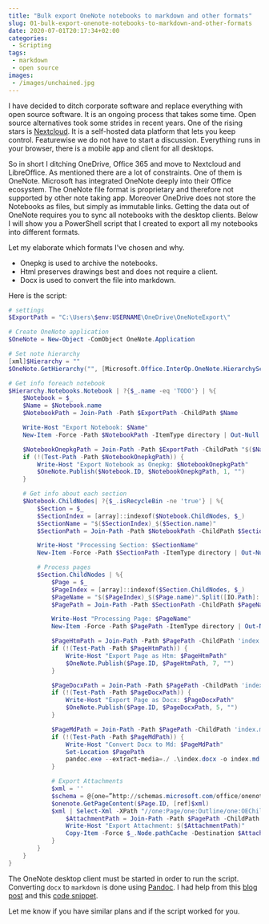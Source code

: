 ```yaml
---
title: "Bulk export OneNote notebooks to markdown and other formats"
slug: 01-bulk-export-onenote-notebooks-to-markdown-and-other-formats
date: 2020-07-01T20:17:34+02:00
categories:
 - Scripting
tags:
 - markdown
 - open source
images:
 - /images/unchained.jpg
---
```


I have decided to ditch corporate software and replace everything with open source software. It is an ongoing process that takes some time. Open source alternatives took some strides in recent years. One of the rising stars is [Nextcloud](https://nextcloud.com/). It is a self-hosted data platform that lets you keep control. Featurewise we do not have to start a discussion. Everything runs in your browser, there is a mobile app and client for all desktops.
<!--more-->

So in short I ditching OneDrive, Office 365 and move to Nextcloud and LibreOffice. As mentioned there are a lot of constraints. One of them is OneNote. Microsoft has integrated OneNote deeply into their Office ecosystem. The OneNote file format is proprietary and therefore not supported by other note taking app. Moreover OneDrive does not store the Notebooks as files, but simply as immutable links. Getting the data out of OneNote requires you to sync all notebooks with the desktop clients. Below I will show you a PowerShell script that I created to export all my notebooks into different formats.

Let my elaborate which formats I've chosen and why.

* Onepkg is used to archive the notebooks.
* Html preserves drawings best and does not require a client.
* Docx is used to convert the file into markdown.

Here is the script:

```powershell
# settings
$ExportPath = "C:\Users\$env:USERNAME\OneDrive\OneNoteExport\"

# Create OneNote application
$OneNote = New-Object -ComObject OneNote.Application

# Set note hierarchy
[xml]$Hierarchy = ""
$OneNote.GetHierarchy("", [Microsoft.Office.InterOp.OneNote.HierarchyScope]::hsPages, [ref]$Hierarchy)

# Get info foreach notebook
$Hierarchy.Notebooks.Notebook | ?{$_.name -eq 'TODO'} | %{
    $Notebook = $_
    $Name = $Notebook.name
    $NotebookPath = Join-Path -Path $ExportPath -ChildPath $Name

    Write-Host "Export Notebook: $Name"
    New-Item -Force -Path $NotebookPath -ItemType directory | Out-Null

    $NotebookOnepkgPath = Join-Path -Path $ExportPath -ChildPath "$($Name).onepkg"
    if (!(Test-Path -Path $NotebookOnepkgPath)) {
        Write-Host "Export Notebook as Onepkg: $NotebookOnepkgPath"
        $OneNote.Publish($Notebook.ID, $NotebookOnepkgPath, 1, "")
    }

    # Get info about each section
    $Notebook.ChildNodes| ?{$_.isRecycleBin -ne 'true'} | %{
        $Section = $_
        $SectionIndex = [array]::indexof($Notebook.ChildNodes, $_)
        $SectionName = "$($SectionIndex)_$($Section.name)"
        $SectionPath = Join-Path -Path $NotebookPath -ChildPath $SectionName

        Write-Host "Processing Section: $SectionName"
        New-Item -Force -Path $SectionPath -ItemType directory | Out-Null

        # Process pages
        $Section.ChildNodes | %{
            $Page = $_
            $PageIndex = [array]::indexof($Section.ChildNodes, $_)
            $PageName = "$($PageIndex)_$($Page.name)".Split([IO.Path]::GetInvalidFileNameChars()) -join '_'
            $PagePath = Join-Path -Path $SectionPath -ChildPath $PageName

            Write-Host "Processing Page: $PageName"
            New-Item -Force -Path $PagePath -ItemType directory | Out-Null

            $PageHtmPath = Join-Path -Path $PagePath -ChildPath 'index.htm'
            if (!(Test-Path -Path $PageHtmPath)) {
                Write-Host "Export Page as Htm: $PageHtmPath"
                $OneNote.Publish($Page.ID, $PageHtmPath, 7, "")
            }

            $PageDocxPath = Join-Path -Path $PagePath -ChildPath 'index.docx'
            if (!(Test-Path -Path $PageDocxPath)) {
                Write-Host "Export Page as Docx: $PageDocxPath"
                $OneNote.Publish($Page.ID, $PageDocxPath, 5, "")
            }

            $PageMdPath = Join-Path -Path $PagePath -ChildPath 'index.md'
            if (!(Test-Path -Path $PageMdPath)) {
                Write-Host "Convert Docx to Md: $PageMdPath"
                Set-Location $PagePath
                pandoc.exe --extract-media=./ .\index.docx -o index.md -t gfm
            }

            # Export Attachments
            $xml = ''
            $schema = @{one=”http://schemas.microsoft.com/office/onenote/2013/onenote”}
            $onenote.GetPageContent($Page.ID, [ref]$xml)
            $xml | Select-Xml -XPath "//one:Page/one:Outline/one:OEChildren/one:OE/one:InsertedFile" -Namespace $schema | %{
                $AttachmentPath = Join-Path -Path $PagePath -ChildPath $_.Node.preferredName
                Write-Host "Export Attachment: $($AttachmentPath)"
                Copy-Item -Force $_.Node.pathCache -Destination $AttachmentPath
            }
        }
    }
}
```

The OneNote desktop client must be started in order to run the script. Converting `docx` to `markdown` is done using [Pandoc](https://pandoc.org/). I had help from this [blog post](https://www.passbe.com/2019/08/01/bulk-export-onenote-2013-2016-pages-as-html/) and this [code snippet](https://gist.github.com/heardk/ded40b72056cee33abb18f3724e0a580).

Let me know if you have similar plans and if the script worked for you.